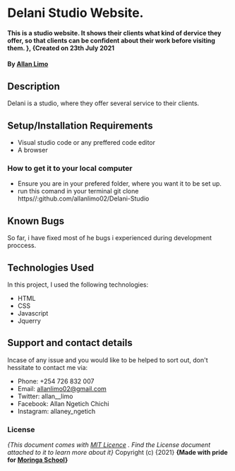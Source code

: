 # Delani Studio Website.
#### This is a studio website. It shows their clients what kind of dervice they offer, so that clients can be confident about their work before visiting them. }, {Created on 23th July 2021
#### By **<a href="github.com/allanlimo02" target="_blank">Allan Limo</a>**
## Description
Delani is a studio, where they offer several service to their clients.

## Setup/Installation Requirements
* Visual studio code or any preffered code editor
* A browser
### How to get it to your local computer
* Ensure you are in your prefered folder, where you want it to be set up.
* run this comand in your terminal git clone https//:github.com/allanlimo02/Delani-Studio

## Known Bugs
So far, i have fixed most of he bugs i experienced during development proccess.
## Technologies Used
In this project, I used the following technologies:
* HTML
* CSS
* Javascript
* Jquerry
## Support and contact details
Incase of any issue and you would like to be helped to sort out, don't hessitate to contact me via:
* Phone: +254 726 832 007
* Email: allanlimo02@gmail.com
* Twitter: allan__limo
* Facebook: Allan Ngetich Chichi
* Instagram: allaney_ngetich
### License
*{This document comes with <a href="https://github.com/allanlimo02/Delani-studio/blob/master/LICENSE" target="_blank">MIT Licence</a> . Find the License document attached to it to learn more about it}*
Copyright (c) {2021} 
**{Made with pride for <a href="https://moringaschool.com" target="_blank">Moringa School</a>}**